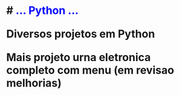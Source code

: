 <!DOCTYPE html>
<html lang="potugues.br">
<head>
    <meta charset="UTF-8">
    <meta name="viewport" content="width=device-width, initial-scale=1.0">
   
</head>
<h1># <font color="#0000FF">... Python ...</font>

<p>
    Diversos projetos em Python
<p>
    Mais projeto urna eletronica completo com menu (em revisao melhorias)
</h1>
<body>
    
</body>
</html>
